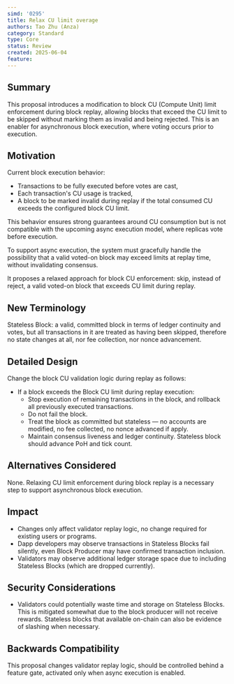 ```yaml
---
simd: '0295'
title: Relax CU limit overage
authors: Tao Zhu (Anza)
category: Standard
type: Core
status: Review
created: 2025-06-04
feature:
---
```


## Summary

This proposal introduces a modification to block CU (Compute Unit) limit
enforcement during block replay, allowing blocks that exceed the CU limit to be
skipped without marking them as invalid and being rejected. This is an enabler
for asynchronous block execution, where voting occurs prior to execution.

## Motivation

Current block execution behavior:

- Transactions to be fully executed before votes are cast,
- Each transaction's CU usage is tracked,
- A block to be marked invalid during replay if the total consumed CU exceeds
  the configured block CU limit.

This behavior ensures strong guarantees around CU consumption but is not
compatible with the upcoming async execution model, where replicas vote before
execution.

To support async execution, the system must gracefully handle the possibility
that a valid voted-on block may exceed limits at replay time, without
invalidating consensus.

It proposes a relaxed approach for block CU enforcement: skip, instead of
reject, a valid voted-on block that exceeds CU limit during replay.

## New Terminology

Stateless Block: a valid, committed block in terms of ledger continuity and
votes, but all transactions in it are treated as having been skipped, therefore
no state changes at all, nor fee collection, nor nonce advancement.

## Detailed Design

Change the block CU validation logic during replay as follows:

- If a block exceeds the Block CU limit during replay execution:
  - Stop execution of remaining transactions in the block, and rollback all
    previously executed transactions.
  - Do not fail the block.
  - Treat the block as committed but stateless — no accounts are modified, no
    fee collected, no nonce advanced if apply.
  - Maintain consensus liveness and ledger continuity. Stateless block should
    advance PoH and tick count.

## Alternatives Considered

None. Relaxing CU limit enforcement during block replay is a necessary step to
support asynchronous block execution.

## Impact

- Changes only affect validator replay logic, no change required for existing
  users or programs.
- Dapp developers may observe transactions in Stateless Blocks fail silently,
  even Block Producer may have confirmed transaction inclusion.
- Validators may observe additional ledger storage space due to including
  Stateless Blocks (which are dropped currently).

## Security Considerations

- Validators could potentially waste time and storage on Stateless Blocks. This
  is mitigated somewhat due to the block producer will not receive rewards.
  Stateless blocks that available on-chain can also be evidence of slashing when
  necessary.

## Backwards Compatibility

This proposal changes validator replay logic, should be controlled behind a
feature gate, activated only when async execution is enabled.
